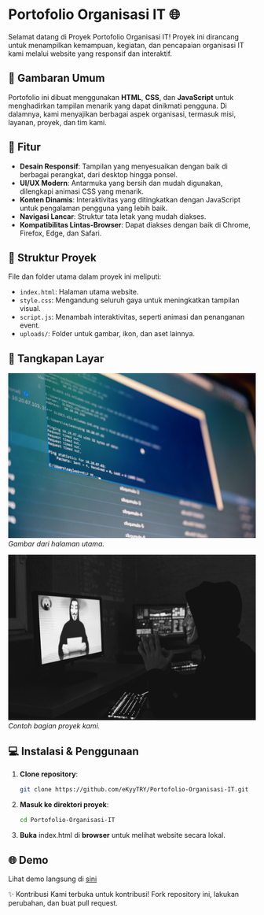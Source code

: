 # Portofolio Organisasi IT 🌐

Selamat datang di Proyek Portofolio Organisasi IT! Proyek ini dirancang untuk menampilkan kemampuan, kegiatan, dan pencapaian organisasi IT kami melalui website yang responsif dan interaktif.

## 📌 Gambaran Umum
Portofolio ini dibuat menggunakan **HTML**, **CSS**, dan **JavaScript** untuk menghadirkan tampilan menarik yang dapat dinikmati pengguna. Di dalamnya, kami menyajikan berbagai aspek organisasi, termasuk misi, layanan, proyek, dan tim kami.

## 🚀 Fitur
- **Desain Responsif**: Tampilan yang menyesuaikan dengan baik di berbagai perangkat, dari desktop hingga ponsel.
- **UI/UX Modern**: Antarmuka yang bersih dan mudah digunakan, dilengkapi animasi CSS yang menarik.
- **Konten Dinamis**: Interaktivitas yang ditingkatkan dengan JavaScript untuk pengalaman pengguna yang lebih baik.
- **Navigasi Lancar**: Struktur tata letak yang mudah diakses.
- **Kompatibilitas Lintas-Browser**: Dapat diakses dengan baik di Chrome, Firefox, Edge, dan Safari.

## 📂 Struktur Proyek
File dan folder utama dalam proyek ini meliputi:
- `index.html`: Halaman utama website.
- `style.css`: Mengandung seluruh gaya untuk meningkatkan tampilan visual.
- `script.js`: Menambah interaktivitas, seperti animasi dan penanganan event.
- `uploads/`: Folder untuk gambar, ikon, dan aset lainnya.

## 📸 Tangkapan Layar
![Home Page](uploads/background/background.jpeg)
*Gambar dari halaman utama.*

![Projects Section](uploads/projek/keamanan_siber.jpg)
*Contoh bagian proyek kami.*

## 💻 Instalasi & Penggunaan
1. **Clone repository**:
   ```bash
   git clone https://github.com/eKyyTRY/Portofolio-Organisasi-IT.git

2. **Masuk ke direktori proyek**:
   ```bash
   cd Portofolio-Organisasi-IT
   
3. **Buka** index.html di **browser** untuk melihat website secara lokal.

## 🌐 Demo
Lihat demo langsung di [sini](https://portofolio-organisasi-it.netlify.app/) 

✨ Kontribusi
Kami terbuka untuk kontribusi! Fork repository ini, lakukan perubahan, dan buat pull request.
